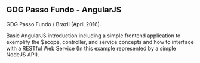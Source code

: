 ## GDG Passo Fundo - AngularJS


GDG Passo Fundo / Brazil (April 2016).

Basic AngularJS introduction including a simple frontend application to exemplify the $scope, controller, and service concepts and how to interface with a RESTful Web Service (In this example represented by a simple NodeJS API).
